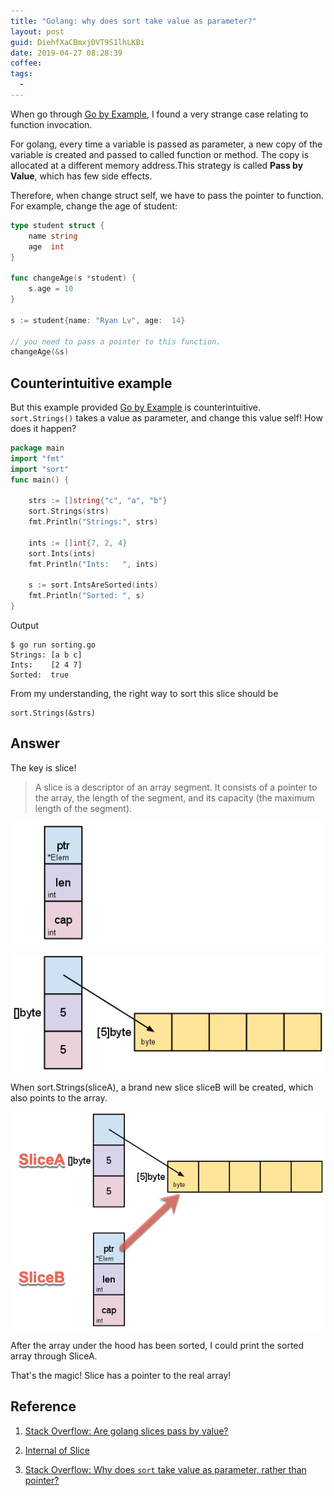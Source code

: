 ```yaml
---
title: "Golang: why does sort take value as parameter?"
layout: post
guid: DiehfXaCBmxjDVT9S1lhLKBi
date: 2019-04-27 08:28:39
coffee:
tags:
  -
---
```


When go through [Go by Example](https://gobyexample.com/sorting), I found a very strange case relating to function invocation.


For golang, every time a variable is passed as parameter, a new copy of the variable is created and passed to called function or method. The copy is allocated at a different memory address.This strategy is called **Pass by Value**, which has few side effects.

Therefore, when change struct self, we have to pass the pointer to function. For example, change the age of student:

```go
type student struct {
	name string
	age  int
}

func changeAge(s *student) {
	s.age = 10
}

s := student{name: "Ryan Lv", age:  14}

// you need to pass a pointer to this function.
changeAge(&s) 
```



## Counterintuitive example

But this example provided [Go by Example](https://gobyexample.com/sorting) is counterintuitive. `sort.Strings()` takes a value as parameter, and change this value self! How does it happen?

```go
package main
import "fmt"
import "sort"
func main() {

    strs := []string{"c", "a", "b"}
    sort.Strings(strs)
    fmt.Println("Strings:", strs)

    ints := []int{7, 2, 4}
    sort.Ints(ints)
    fmt.Println("Ints:   ", ints)

    s := sort.IntsAreSorted(ints)
    fmt.Println("Sorted: ", s)
}
```


Output

```
$ go run sorting.go
Strings: [a b c]
Ints:    [2 4 7]
Sorted:  true
```

From my understanding, the right way to sort this slice should be

```
sort.Strings(&strs)
```


## Answer

The key is slice!

> A slice is a descriptor of an array segment. It consists of a pointer to the array, the length of the segment, and its capacity (the maximum length of the segment).


![](/media/files/2019/2019-04-27-slice-1.png)

![](/media/files/2019/2019-04-27-slice-2.png)


When sort.Strings(sliceA), a brand new slice sliceB will be created, which also points to the array.

![](/media/files/2019/2019-04-27-slice-3.png)

After the array under the hood has been sorted, I could print the sorted array through SliceA.

That's the magic! Slice has a pointer to the real array!

## Reference

1.  [Stack Overflow: Are golang slices pass by value?](https://stackoverflow.com/questions/39993688/are-golang-slices-pass-by-value/39993797#39993797)

2. [Internal of Slice](https://blog.golang.org/go-slices-usage-and-internals)

3. [Stack Overflow: Why does `sort` take value as parameter, rather than pointer?](https://stackoverflow.com/questions/55862278/golang-why-does-sort-take-value-as-parameter-rather-than-pointer)

